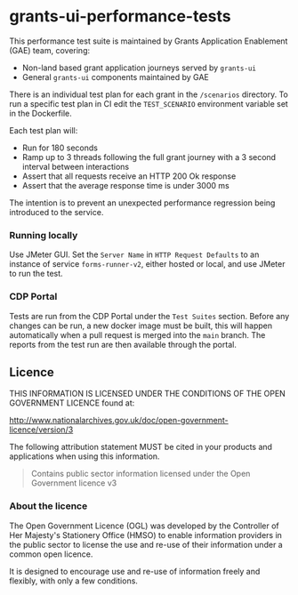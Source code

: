 # grants-ui-performance-tests

This performance test suite is maintained by Grants Application Enablement (GAE) team, covering:

- Non-land based grant application journeys served by `grants-ui`
- General `grants-ui` components maintained by GAE

There is an individual test plan for each grant in the `/scenarios` directory. To run a specific test plan in CI edit the `TEST_SCENARIO` environment variable set in the Dockerfile.

Each test plan will:

- Run for 180 seconds
- Ramp up to 3 threads following the full grant journey with a 3 second interval between interactions
- Assert that all requests receive an HTTP 200 Ok response
- Assert that the average response time is under 3000 ms

The intention is to prevent an unexpected performance regression being introduced to the service.

### Running locally

Use JMeter GUI. Set the `Server Name` in `HTTP Request Defaults` to an instance of service `forms-runner-v2`, either hosted or local, and use JMeter to run the test. 

### CDP Portal

Tests are run from the CDP Portal under the `Test Suites` section. Before any changes can be run, a new docker image must be built, this will happen automatically when a pull request is merged into the `main` branch. The reports from the test run are then available through the portal.

## Licence

THIS INFORMATION IS LICENSED UNDER THE CONDITIONS OF THE OPEN GOVERNMENT LICENCE found at:

<http://www.nationalarchives.gov.uk/doc/open-government-licence/version/3>

The following attribution statement MUST be cited in your products and applications when using this information.

> Contains public sector information licensed under the Open Government licence v3

### About the licence

The Open Government Licence (OGL) was developed by the Controller of Her Majesty's Stationery Office (HMSO) to enable
information providers in the public sector to license the use and re-use of their information under a common open
licence.

It is designed to encourage use and re-use of information freely and flexibly, with only a few conditions.
